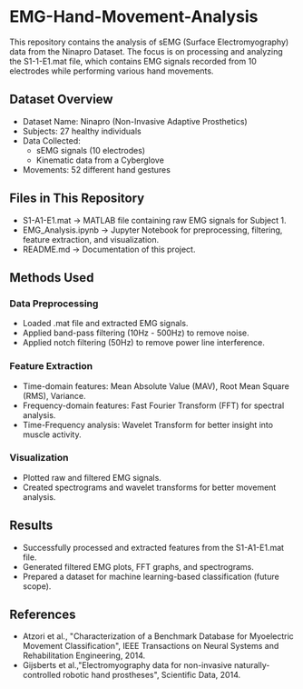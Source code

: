 # EMG-Hand-Movement-Analysis  
This repository contains the analysis of sEMG (Surface Electromyography) data from the Ninapro Dataset. The focus is on processing and analyzing the S1-1-E1.mat file, which contains EMG signals recorded from 10 electrodes while performing various hand movements.  

## Dataset Overview  
- Dataset Name: Ninapro (Non-Invasive Adaptive Prosthetics)  
- Subjects: 27 healthy individuals  
- Data Collected:  
  - sEMG signals (10 electrodes)  
  - Kinematic data from a Cyberglove  
- Movements: 52 different hand gestures  

## Files in This Repository  
- S1-A1-E1.mat → MATLAB file containing raw EMG signals for Subject 1.  
- EMG_Analysis.ipynb → Jupyter Notebook for preprocessing, filtering, feature extraction, and visualization.  
- README.md → Documentation of this project.    

## Methods Used  
### Data Preprocessing  
- Loaded .mat file and extracted EMG signals.  
- Applied band-pass filtering (10Hz - 500Hz) to remove noise.  
- Applied notch filtering (50Hz) to remove power line interference.  

### Feature Extraction  
- Time-domain features: Mean Absolute Value (MAV), Root Mean Square (RMS), Variance.  
- Frequency-domain features: Fast Fourier Transform (FFT) for spectral analysis.  
- Time-Frequency analysis: Wavelet Transform for better insight into muscle activity.  

### Visualization  
- Plotted raw and filtered EMG signals.  
- Created spectrograms and wavelet transforms for better movement analysis.  

## Results  
- Successfully processed and extracted features from the S1-A1-E1.mat file.  
- Generated filtered EMG plots, FFT graphs, and spectrograms.  
- Prepared a dataset for machine learning-based classification (future scope).
  
##  References  
- Atzori et al., "Characterization of a Benchmark Database for Myoelectric Movement Classification", IEEE Transactions on Neural Systems and Rehabilitation Engineering, 2014.  
- Gijsberts et al.,"Electromyography data for non-invasive naturally-controlled robotic hand prostheses", Scientific Data, 2014.  


